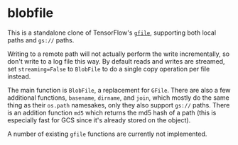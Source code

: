 # blobfile

This is a standalone clone of TensorFlow's [`gfile`](https://www.tensorflow.org/api_docs/python/tf/io/gfile/GFile), supporting both local paths and `gs://` paths.

Writing to a remote path will not actually perform the write incrementally, so don't write to a log file this way.  By default reads and writes are streamed, set `streaming=False` to `BlobFile` to do a single copy operation per file instead.

The main function is `BlobFile`, a replacement for `GFile`.  There are also a few additional functions, `basename`, `dirname`, and `join`, which mostly do the same thing as their `os.path` namesakes, only they also support `gs://` paths.  There is an addition function `md5` which returns the md5 hash of a path (this is especially fast for GCS since it's already stored on the object).

A number of existing `gfile` functions are currently not implemented.